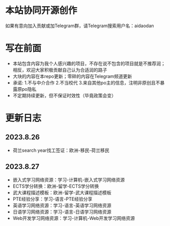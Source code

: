 # 本站协同开源创作

如果有意向加入贡献或加Telegram群，请Telegram搜索用户名：aidaodan

# 写在前面

* 本站包含内容为我个人感兴趣的项目，不存在说不包含的项目就是不推荐润；相反，欢迎大家积极贡献自己认为合适润的路子
* 大块的内容在本repo更新；零碎的内容在Telegram频道更新
* 承诺:
  1.不与中介合作
  2.不当校代
  3.来自其他po主的信息，注明非原创且不暴露原po隐私
* 不定期持续更新，但不保证时效性（毕竟政策会变）

# 更新日志

## 2023.8.26

* 荷兰search year找工签证：欧洲-移民-荷兰移民

## 2023.8.27

* 嵌入式学习网络资源：学习-计算机-嵌入式学习网络资源
* ECTS学分转换：欧洲-留学-ECTS学分转换
* 武大课程描述模板：欧洲-留学-武大课程描述模板
* PTE经验分享：学习-语言-PTE经验分享
* 英语学习网络资源：学习-语言-英语学习网络资源
* 日语学习网络资源：学习-语言-日语学习网络资源
* Web开发学习网络资源：学习-计算机-Web开发学习网络资源
